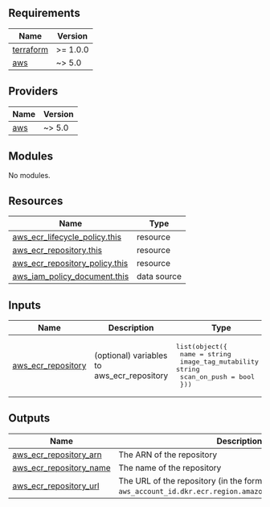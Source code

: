 <!-- BEGINNING OF PRE-COMMIT-TERRAFORM DOCS HOOK -->
## Requirements

| Name | Version |
|------|---------|
| <a name="requirement_terraform"></a> [terraform](#requirement\_terraform) | >= 1.0.0 |
| <a name="requirement_aws"></a> [aws](#requirement\_aws) | ~> 5.0 |

## Providers

| Name | Version |
|------|---------|
| <a name="provider_aws"></a> [aws](#provider\_aws) | ~> 5.0 |

## Modules

No modules.

## Resources

| Name | Type |
|------|------|
| [aws_ecr_lifecycle_policy.this](https://registry.terraform.io/providers/hashicorp/aws/latest/docs/resources/ecr_lifecycle_policy) | resource |
| [aws_ecr_repository.this](https://registry.terraform.io/providers/hashicorp/aws/latest/docs/resources/ecr_repository) | resource |
| [aws_ecr_repository_policy.this](https://registry.terraform.io/providers/hashicorp/aws/latest/docs/resources/ecr_repository_policy) | resource |
| [aws_iam_policy_document.this](https://registry.terraform.io/providers/hashicorp/aws/latest/docs/data-sources/iam_policy_document) | data source |

## Inputs

| Name | Description | Type | Default | Required |
|------|-------------|------|---------|:--------:|
| <a name="input_aws_ecr_repository"></a> [aws\_ecr\_repository](#input\_aws\_ecr\_repository) | (optional) variables to aws\_ecr\_repository | <pre>list(object({<br>    name                 = string<br>    image_tag_mutability = string<br>    scan_on_push         = bool<br>  }))</pre> | n/a | yes |

## Outputs

| Name | Description |
|------|-------------|
| <a name="output_aws_ecr_repository_arn"></a> [aws\_ecr\_repository\_arn](#output\_aws\_ecr\_repository\_arn) | The ARN of the repository |
| <a name="output_aws_ecr_repository_name"></a> [aws\_ecr\_repository\_name](#output\_aws\_ecr\_repository\_name) | The name of the repository |
| <a name="output_aws_ecr_repository_url"></a> [aws\_ecr\_repository\_url](#output\_aws\_ecr\_repository\_url) | The URL of the repository (in the form `aws_account_id.dkr.ecr.region.amazonaws.com/repositoryName`) |
<!-- END OF PRE-COMMIT-TERRAFORM DOCS HOOK -->
